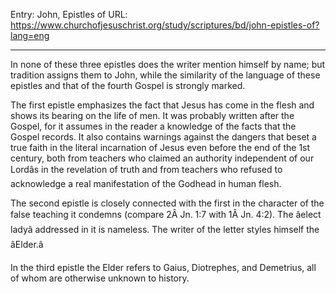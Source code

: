 Entry: John, Epistles of
URL: https://www.churchofjesuschrist.org/study/scriptures/bd/john-epistles-of?lang=eng

---

In none of these three epistles does the writer mention himself by name; but tradition assigns them to John, while the similarity of the language of these epistles and that of the fourth Gospel is strongly marked.

The first epistle emphasizes the fact that Jesus has come in the flesh and shows its bearing on the life of men. It was probably written after the Gospel, for it assumes in the reader a knowledge of the facts that the Gospel records. It also contains warnings against the dangers that beset a true faith in the literal incarnation of Jesus even before the end of the 1st century, both from teachers who claimed an authority independent of our Lordâs in the revelation of truth and from teachers who refused to acknowledge a real manifestation of the Godhead in human flesh.

The second epistle is closely connected with the first in the character of the false teaching it condemns (compare 2Â Jn. 1:7 with 1Â Jn. 4:2). The âelect ladyâ addressed in it is nameless. The writer of the letter styles himself the âElder.â

In the third epistle the Elder refers to Gaius, Diotrephes, and Demetrius, all of whom are otherwise unknown to history.
